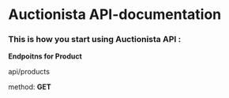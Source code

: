 # Auctionista API-documentation

### This is how you start using Auctionista API :
**Endpoitns for Product** 

api/products

method: **GET**



